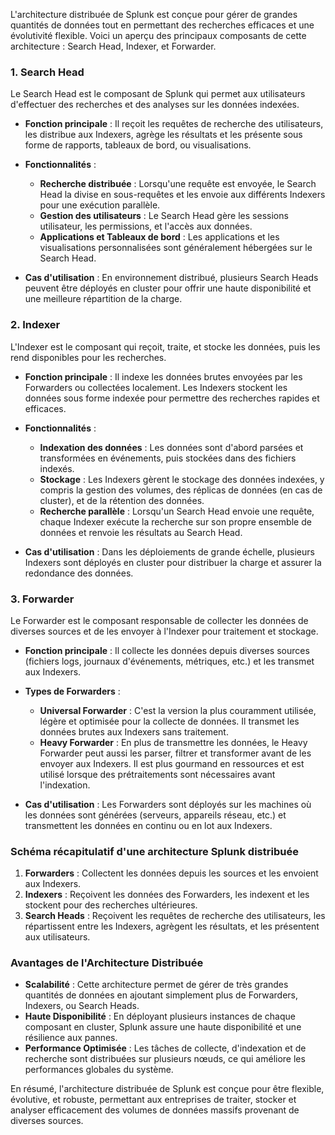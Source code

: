 L'architecture distribuée de Splunk est conçue pour gérer de grandes quantités de données tout en permettant des recherches efficaces et une évolutivité flexible. Voici un aperçu des principaux composants de cette architecture : Search Head, Indexer, et Forwarder.

### 1. **Search Head**
Le Search Head est le composant de Splunk qui permet aux utilisateurs d'effectuer des recherches et des analyses sur les données indexées.

- **Fonction principale** : Il reçoit les requêtes de recherche des utilisateurs, les distribue aux Indexers, agrège les résultats et les présente sous forme de rapports, tableaux de bord, ou visualisations.
- **Fonctionnalités** :
  - **Recherche distribuée** : Lorsqu'une requête est envoyée, le Search Head la divise en sous-requêtes et les envoie aux différents Indexers pour une exécution parallèle.
  - **Gestion des utilisateurs** : Le Search Head gère les sessions utilisateur, les permissions, et l'accès aux données.
  - **Applications et Tableaux de bord** : Les applications et les visualisations personnalisées sont généralement hébergées sur le Search Head.

- **Cas d'utilisation** : En environnement distribué, plusieurs Search Heads peuvent être déployés en cluster pour offrir une haute disponibilité et une meilleure répartition de la charge.

### 2. **Indexer**
L'Indexer est le composant qui reçoit, traite, et stocke les données, puis les rend disponibles pour les recherches.

- **Fonction principale** : Il indexe les données brutes envoyées par les Forwarders ou collectées localement. Les Indexers stockent les données sous forme indexée pour permettre des recherches rapides et efficaces.
- **Fonctionnalités** :
  - **Indexation des données** : Les données sont d'abord parsées et transformées en événements, puis stockées dans des fichiers indexés.
  - **Stockage** : Les Indexers gèrent le stockage des données indexées, y compris la gestion des volumes, des réplicas de données (en cas de cluster), et de la rétention des données.
  - **Recherche parallèle** : Lorsqu'un Search Head envoie une requête, chaque Indexer exécute la recherche sur son propre ensemble de données et renvoie les résultats au Search Head.

- **Cas d'utilisation** : Dans les déploiements de grande échelle, plusieurs Indexers sont déployés en cluster pour distribuer la charge et assurer la redondance des données.

### 3. **Forwarder**
Le Forwarder est le composant responsable de collecter les données de diverses sources et de les envoyer à l'Indexer pour traitement et stockage.

- **Fonction principale** : Il collecte les données depuis diverses sources (fichiers logs, journaux d'événements, métriques, etc.) et les transmet aux Indexers.
- **Types de Forwarders** :
  - **Universal Forwarder** : C'est la version la plus couramment utilisée, légère et optimisée pour la collecte de données. Il transmet les données brutes aux Indexers sans traitement.
  - **Heavy Forwarder** : En plus de transmettre les données, le Heavy Forwarder peut aussi les parser, filtrer et transformer avant de les envoyer aux Indexers. Il est plus gourmand en ressources et est utilisé lorsque des prétraitements sont nécessaires avant l'indexation.

- **Cas d'utilisation** : Les Forwarders sont déployés sur les machines où les données sont générées (serveurs, appareils réseau, etc.) et transmettent les données en continu ou en lot aux Indexers.

### Schéma récapitulatif d'une architecture Splunk distribuée

1. **Forwarders** : Collectent les données depuis les sources et les envoient aux Indexers.
2. **Indexers** : Reçoivent les données des Forwarders, les indexent et les stockent pour des recherches ultérieures.
3. **Search Heads** : Reçoivent les requêtes de recherche des utilisateurs, les répartissent entre les Indexers, agrègent les résultats, et les présentent aux utilisateurs.

### Avantages de l'Architecture Distribuée

- **Scalabilité** : Cette architecture permet de gérer de très grandes quantités de données en ajoutant simplement plus de Forwarders, Indexers, ou Search Heads.
- **Haute Disponibilité** : En déployant plusieurs instances de chaque composant en cluster, Splunk assure une haute disponibilité et une résilience aux pannes.
- **Performance Optimisée** : Les tâches de collecte, d'indexation et de recherche sont distribuées sur plusieurs nœuds, ce qui améliore les performances globales du système.

En résumé, l'architecture distribuée de Splunk est conçue pour être flexible, évolutive, et robuste, permettant aux entreprises de traiter, stocker et analyser efficacement des volumes de données massifs provenant de diverses sources.